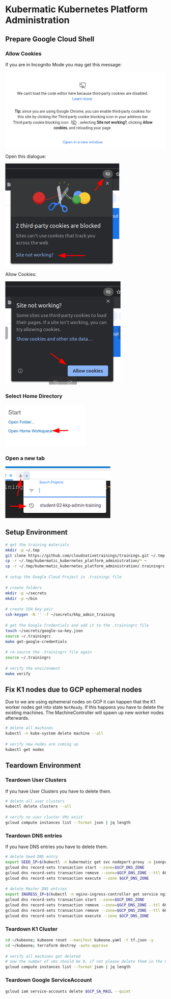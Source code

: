 # Kubermatic Kubernetes Platform Administration

## Prepare Google Cloud Shell

### Allow Cookies

If you are in Incognito Mode you may get this message:

![](./img/cookies_01.png)

Open this dialogue:

![](./img/cookies_02.png)

Allow Cookies:

![](./img/cookies_03.png)

### Select Home Directory

![](./img/open_home_workspace.png)

### Open a new tab

![](./img/choose_project.png)

## Setup Environment

```bash
# get the training materials
mkdir -p ~/.tmp
git clone https://github.com/cloudnativetrainings/trainings.git ~/.tmp
cp -r ~/.tmp/kubermatic_kubernetes_platform_administration/* ~
cp -r ~/.tmp/kubermatic_kubernetes_platform_administration/.trainingrc ~/.trainingrc

# setup the Google Cloud Project in .trainingc file

# create folders
mkdir -p ~/secrets
mkdir -p ~/bin

# create SSH key-pair
ssh-keygen -N '' -f ~/secrets/kkp_admin_training

# get the Google Credentials and add it to the .trainingrc file
touch ~/secrets/google-sa-key.json
source ~/.trainingrc
make get-google-credentials

# re-source the .trainingrc file again
source ~/.trainingrc

# verify the environment
make verify
```

## Fix K1 nodes due to GCP ephemeral nodes

Due to we are using ephemeral nodes on GCP it can happen that the K1 worker nodes get into state `NotReady`. If this happens you have to delete the existing machines. The MachineController will spawn up new worker nodes afterwards.

```bash
# delete all machines
kubectl -n kube-system delete machine --all

# verify new nodes are coming up
kubectl get nodes
```

## Teardown Environment

### Teardown User Clusters

If you have User Clusters you have to delete them.

```bash
# delete all user clusters
kubectl delete clusters --all

# verify no user cluster VMs exist
gcloud compute instances list --format json | jq length
```

### Teardown DNS entries

If you have DNS entries you have to delete them.

```bash
# delete Seed DNS entry
export SEED_IP=$(kubectl -n kubermatic get svc nodeport-proxy -o jsonpath='{.status.loadBalancer.ingress[0].ip}')
gcloud dns record-sets transaction start --zone=$GCP_DNS_ZONE
gcloud dns record-sets transaction remove --zone=$GCP_DNS_ZONE --ttl 60 --type A $SEED_IP --name="*.kubermatic.$GCP_DOMAIN."
gcloud dns record-sets transaction execute --zone $GCP_DNS_ZONE

# delete Master DNS entries
export INGRESS_IP=$(kubectl -n nginx-ingress-controller get service nginx-ingress-controller -o jsonpath='{.status.loadBalancer.ingress[0].ip}')
gcloud dns record-sets transaction start --zone=$GCP_DNS_ZONE
gcloud dns record-sets transaction remove --zone=$GCP_DNS_ZONE --ttl 60 --type A $INGRESS_IP --name="$GCP_DOMAIN."
gcloud dns record-sets transaction remove --zone=$GCP_DNS_ZONE --ttl 60 --type A $INGRESS_IP --name="*.$GCP_DOMAIN."
gcloud dns record-sets transaction execute --zone $GCP_DNS_ZONE
```

### Teardown K1 Cluster

```bash
cd ~/kubeone; kubeone reset --manifest kubeone.yaml -t tf.json -y
cd ~/kubeone; terraform destroy -auto-approve

# verify all machines got deleted 
# now the number of vms should be 0, if not please delete them in the UI https://console.cloud.google.com/compute/instances
gcloud compute instances list --format json | jq length
```

### Teardown Google ServiceAccount

```bash
gcloud iam service-accounts delete $GCP_SA_MAIL --quiet
```

